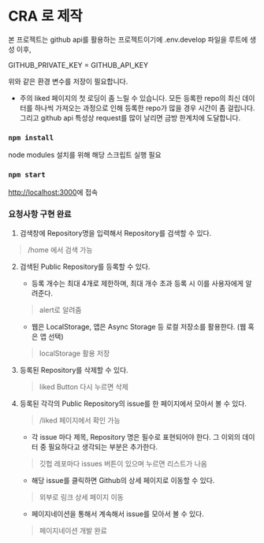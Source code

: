 # CRA 로 제작

 본 프로젝트는 github api를 활용하는 프로젝트이기에 .env.develop 파일을 루트에 생성 이후, 

 GITHUB_PRIVATE_KEY = GITHUB_API_KEY

위와 같은 환경 변수를 저장이 필요합니다. 


* 주의
liked 페이지의 첫 로딩이 좀 느릴 수 있습니다. 모든 등록한 repo의 최신 데이터를 하나씩 가져오는 과정으로 인해 등록한 repo가 많을 경우 시간이 좀 걸립니다. 
그리고 github api 특성상 request를 많이 날리면 금방 한계치에 도달합니다. 


### `npm install` 

node modules 설치를 위해 해당 스크립트 실행 필요

### `npm start`

[http://localhost:3000](http://localhost:3000)에 접속

### 요청사항 구현 완료 
1. 검색창에 Repository명을 입력해서 Repository를 검색할 수 있다. 
> /home 에서 검색 가능

2. 검색된 Public Repository를 등록할 수 있다.
    - 등록 개수는 최대 4개로 제한하며, 최대 개수 초과 등록 시 이를 사용자에게 알려준다.
     > alert로 알려줌
    - 웹은 LocalStorage, 앱은 Async Storage 등 로컬 저장소를 활용한다. (웹 혹은 앱 선택)
    > localStorage 활용 저장

3. 등록된 Repository를 삭제할 수 있다.
    > liked Button 다시 누르면 삭제

4. 등록된 각각의 Public Repository의 issue를 한 페이지에서 모아서 볼 수 있다.
     > /liked 페이지에서 확인 가능
    - 각 issue 마다 제목, Repository 명은 필수로 표현되어야 한다. 그 이외의 데이터 중 필요하다고 생각되는 부분은 추가한다.
     > 깃헙 레포마다 issues 버튼이 있으며 누르면 리스트가 나옴

    - 해당 issue를 클릭하면 Github의 상세 페이지로 이동할 수 있다.
    > 외부로 링크 상세 페이지 이동

    - 페이지네이션을 통해서 계속해서 issue를 모아서 볼 수 있다.
    > 페이지네이션 개발 완료